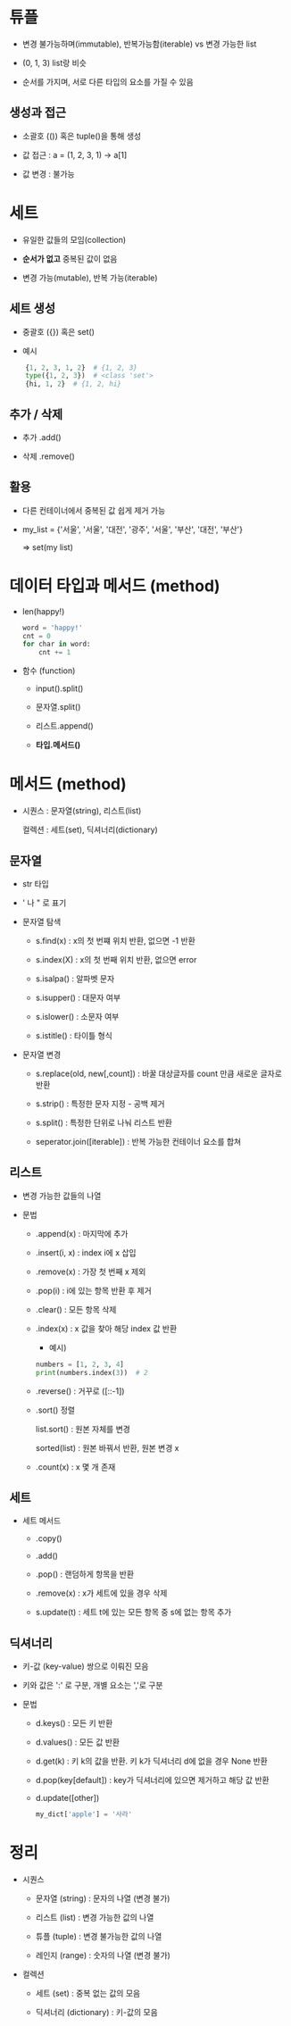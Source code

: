 # 튜플

- 변경 불가능하며(immutable), 반복가능함(iterable) vs 변경 가능한 list

- (0, 1, 3) list랑 비슷

- 순서를 가지며, 서로 다른 타입의 요소를 가질 수 있음

## 생성과 접근

- 소괄호 (()) 혹은 tuple()을 통해 생성

- 값 접근 : a = (1, 2, 3, 1) -> a[1]

- 값 변경 : 불가능


# 세트

- 유일한 값들의 모임(collection)

- **순서가 없고** 중복된 값이 없음

- 변경 가능(mutable), 반복 가능(iterable)

 ## 세트 생성

- 중괄호 ({}) 혹은 set()

- 예시 
```python
    {1, 2, 3, 1, 2}  # {1, 2, 3}
    type({1, 2, 3})  # <class 'set'>
    {hi, 1, 2}  # {1, 2, hi}
```

## 추가 / 삭제

- 추가 .add()

- 삭제 .remove()

## 활용

- 다른 컨테이너에서 중복된 값 쉽게 제거 가능

- my_list = {'서울', '서울', '대전', '광주', '서울', '부산', '대전', '부산'}

    => set(my list)

# 데이터 타입과 메서드 (method)

- len(happy!)
    ```python
    word = 'happy!'
    cnt = 0
    for char in word:
        cnt += 1
    ```

- 함수 (function)

    - input().split()

    - 문자열.split()

    - 리스트.append()

    - **타입.메서드()**

# 메서드 (method)

- 시퀀스 : 문자열(string), 리스트(list)

    컬렉션 : 세트(set), 딕셔너리(dictionary)

## 문자열

- str 타입

- ' 나 " 로 표기

- 문자열 탐색

    - s.find(x) : x의 첫 번쨰 위치 반환, 없으면 -1 반환

    - s.index(X) : x의 첫 번째 위치 반환, 없으면 error

    - s.isalpa() : 알파벳 문자

    - s.isupper() : 대문자 여부

    - s.islower() : 소문자 여부

    - s.istitle() : 타이틀 형식

- 문자열 변경

    - s.replace(old, new[,count]) : 바꿀 대상글자를 count 만큼 새로운 글자로 반환

    - s.strip() : 특정한 문자 지정 - 공백 제거

    - s.split() : 특정한 단위로 나눠 리스트 반환

    - seperator.join([iterable]) : 반복 가능한 컨테이너 요소를 합쳐

## 리스트 

- 변경 가능한 값들의 나열

- 문법

    - .append(x) : 마지막에 추가

    - .insert(i, x) : index i에 x 삽입

    - .remove(x) : 가장 첫 번째 x 제외

    - .pop(i) : i에 있는 항목 반환 후 제거

    - .clear() : 모든 항목 삭제

    - .index(x) : x 값을 찾아 해당 index 값 반환

        - 예시) 
        ```python
        numbers = [1, 2, 3, 4]
        print(numbers.index(3))  # 2
        ```

    - .reverse() : 거꾸로 ([::-1])

    - .sort() 정렬

        list.sort() : 원본 자체를 변경

        sorted(list) : 원본 바꿔서 반환, 원본 변경 x
    
    - .count(x) : x 몇 개 존재

## 세트

- 세트 메서드

    - .copy()

    - .add()

    - .pop() : 랜덤하게 항목을 반환

    - .remove(x) : x가 세트에 있을 경우 삭제

    - s.update(t) : 세트 t에 있는 모든 항목 중 s에 없는 항목 추가

## 딕셔너리

- 키-값 (key-value) 쌍으로 이뤄진 모음

- 키와 값은 ':' 로 구분, 개별 요소는 ','로 구분

- 문법

    - d.keys() : 모든 키 반환

    - d.values() : 모든 값 반환

    - d.get(k) : 키 k의 값을 반환. 키 k가 딕셔너리 d에 없을 경우 None 반환

    - d.pop(key[default]) : key가 딕셔너리에 있으면 제거하고 해당 값 반환

    - d.update([other]) 

        ```python
        my_dict['apple'] = '사라'
        ```

# 정리

- 시퀀스

    - 문자열 (string) : 문자의 나열 (변경 불가)

    - 리스트 (list) : 변경 가능한 값의 나열

    - 튜플 (tuple) : 변경 불가능한 값의 나열

    - 레인지 (range) : 숫자의 나열 (변경 불가)

- 컬렉션 

    - 세트 (set) : 중복 없는 값의 모음

    - 딕셔너리 (dictionary) : 키-값의 모음